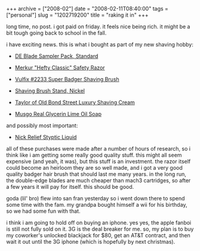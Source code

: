 +++
archive = ["2008-02"]
date = "2008-02-11T08:40:00"
tags = ["personal"]
slug = "1202719200"
title = "raking it in"
+++

long time, no post. i got paid on friday. it feels nice being rich. it
might be a bit tough going back to school in the fall.

i have exciting news. this is what i bought as part of my new shaving hobby:

- [DE Blade Sampler Pack, Standard][1]
- [Merkur "Hefty Classic" Safety Razor][2]
- [Vulfix #2233 Super Badger Shaving Brush][3]
- [ Shaving Brush Stand, Nickel ][4]
- [Taylor of Old Bond Street Luxury Shaving Cream][5]

- [Musgo Real Glycerin Lime Oil Soap][6]

and possibly most important:

- [Nick Relief Styptic Liquid][7]

all of these purchases were made after a number of hours of research, so
i think like i am getting some really good quality stuff. this might all
seem expensive (and yeah, it was), but this stuff is an investment. the
razor itself could become an heirloom they are so well made, and i got
a very good quality badger hair brush that should last me many years. in
the long run, the double-edge blades are much cheaper than mach3
cartridges, so after a few years it will pay for itself. this should be
good.

goda (lil' bro) flew into san fran yesterday so i went down there to spend
some time with the fam. my grandpa bought himself a wii for his birthday,
so we had some fun with that.

i think i am going to hold off on buying an iphone. yes yes, the apple
fanboi is still not fully sold on it. 3G is the deal breaker for me. so,
my plan is to buy my coworker's unlocked blackjack for $80, get an AT&T
contract, and then wait it out until the 3G iphone (which is hopefully by
next christmas).

[1]: http://westcoastshaving.com/index.php?main_page=product_info&cPath=2&products_id=13
[2]: http://www.classicshaving.com/catalog/item/522941/284057.htm
[3]: http://www.classicshaving.com/catalog/item/800550/422194.htm
[4]: http://www.classicshaving.com/catalog/item/4477312/4514163.htm
[5]: http://www.classicshaving.com/catalog/item/522960/1165231.htm
[6]: http://www.classicshaving.com/catalog/item/522961/5198871.htm
[7]: http://www.classicshaving.com/catalog/item/522960/1813250.htm

